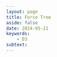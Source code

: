 ```yaml
---
layout: page
title: Force Tree
aside: false
date: 2024-05-21
keywords:
    - D3
subtext: 
---
```



<script setup>
import forceTree from "/components/graphs/forceTree.vue";
</script>

<FigureTitle title='D3 force tree'/>
<D3PlotContainer>
<forceTree/>
</D3PlotContainer>


